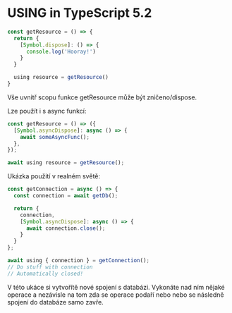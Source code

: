 # USING in TypeScript 5.2

``` js
const getResource = () => {
  return {
    [Symbol.dispose]: () => {
      console.log('Hooray!')
    }
  }

  using resource = getResource()
}
```

Vše uvnitř scopu funkce getResource může být zničeno/dispose.

Lze použít i s async funkcí:
``` js
const getResource = () => ({
  [Symbol.asyncDispose]: async () => {
    await someAsyncFunc();
  },
});

await using resource = getResource();
```

Ukázka použití v realném světě:
``` js
const getConnection = async () => {
  const connection = await getDb();

  return {
    connection,
    [Symbol.asyncDispose]: async () => {
      await connection.close();
    }
  }
};

await using { connection } = getConnection();
// Do stuff with connection
// Automatically closed!
```
V této ukáce si vytvořítě nové spojení s databázi. Vykonáte nad ním nějaké operace a nezávisle na tom zda se operace podaří nebo nebo se následně spojení do databáze samo zavře.
